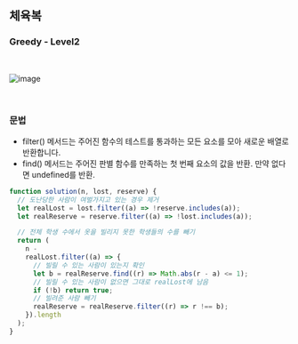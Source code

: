 ## 체육복

### Greedy - Level2

<br>

![image](https://user-images.githubusercontent.com/42693257/123039920-dc535e00-d42d-11eb-8b18-baf0688804f3.png)

<br>

### 문법

- filter() 메서드는 주어진 함수의 테스트를 통과하는 모든 요소를 모아 새로운 배열로 반환합니다.
- find() 메서드는 주어진 판별 함수를 만족하는 첫 번째 요소의 값을 반환. 만약 없다면 undefined를 반환.

```js
function solution(n, lost, reserve) {
  // 도난당한 사람이 여벌가지고 있는 경우 제거
  let realLost = lost.filter((a) => !reserve.includes(a));
  let realReserve = reserve.filter((a) => !lost.includes(a));

  // 전체 학생 수에서 옷을 빌리지 못한 학생들의 수를 빼기
  return (
    n -
    realLost.filter((a) => {
      // 빌릴 수 있는 사람이 있는지 확인
      let b = realReserve.find((r) => Math.abs(r - a) <= 1);
      // 빌릴 수 있는 사람이 없으면 그대로 realLost에 남음
      if (!b) return true;
      // 빌려준 사람 빼기
      realReserve = realReserve.filter((r) => r !== b);
    }).length
  );
}
```
